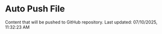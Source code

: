 # Auto Push File

Content that will be pushed to GitHub repository.
Last updated: 07/10/2025, 11:32:23 AM